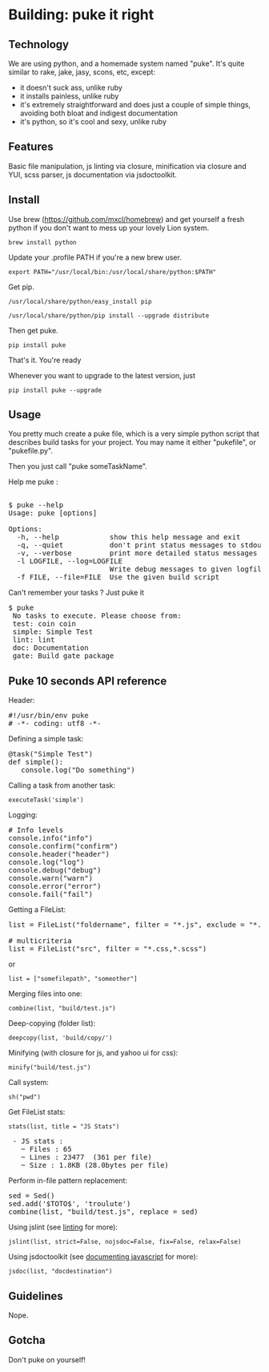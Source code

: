 # Building: puke it right

## Technology

We are using python, and a homemade system named "puke". It's quite similar to rake, jake, jasy, scons, etc, except:

* it doesn't suck ass, unlike ruby
* it installs painless, unlike ruby
* it's extremely straightforward and does just a couple of simple things, avoiding both bloat and indigest documentation
* it's python, so it's cool and sexy, unlike ruby

## Features

Basic file manipulation, js linting via closure, minification via closure and YUI, scss parser, js documentation via jsdoctoolkit.


## Install

Use brew (https://github.com/mxcl/homebrew) and get yourself a fresh python if you don't want to mess up your lovely Lion system.

`brew install python`

Update your .profile PATH if you're a new brew user.

`export PATH="/usr/local/bin:/usr/local/share/python:$PATH"`

Get pip.

`/usr/local/share/python/easy_install pip`

`/usr/local/share/python/pip install --upgrade distribute`

Then get puke.

`pip install puke`

That's it. You're ready

Whenever you want to upgrade to the latest version, just 

`pip install puke --upgrade`

## Usage

You pretty much create a puke file, which is a very simple python script that describes build tasks for your project.
You may name it either "pukefile", or "pukefile.py".

Then you just call "puke someTaskName".

Help me puke :
<pre> 
$ puke --help
Usage: puke [options]

Options:
  -h, --help            show this help message and exit
  -q, --quiet           don't print status messages to stdout
  -v, --verbose         print more detailed status messages to stdout
  -l LOGFILE, --log=LOGFILE
                        Write debug messages to given logfile
  -f FILE, --file=FILE  Use the given build script
</pre>

Can't remember your tasks ? Just puke it 

<pre>
$ puke
 No tasks to execute. Please choose from: 
 test: coin coin
 simple: Simple Test
 lint: lint
 doc: Documentation
 gate: Build gate package
</pre>

## Puke 10 seconds API reference 

Header:

<pre>
#!/usr/bin/env puke
# -*- coding: utf8 -*-
</pre>


Defining a simple task:

<pre>
@task("Simple Test")
def simple():
   console.log("Do something")
</pre>

Calling a task from another task:

`executeTask('simple')`

Logging:

<pre>
# Info levels
console.info("info")
console.confirm("confirm")
console.header("header")
console.log("log")
console.debug("debug")
console.warn("warn")
console.error("error")
console.fail("fail")
</pre>

Getting a FileList:

<pre>
list = FileList("foldername", filter = "*.js", exclude = "*.min.js")`

# multicriteria
list = FileList("src", filter = "*.css,*.scss")
</pre>

or

`list = ["somefilepath", "someother"]`



Merging files into one:

`combine(list, "build/test.js")`

Deep-copying (folder list):

`deepcopy(list, 'build/copy/')`

Minifying (with closure for js, and yahoo ui for css):

`minify("build/test.js")`

Call system:

`sh("pwd")`

Get FileList stats:

`stats(list, title = "JS Stats")`

<pre>
 - JS stats :
   ~ Files : 65
   ~ Lines : 23477  (361 per file)
   ~ Size : 1.8KB (28.0bytes per file)
</pre>

Perform in-file pattern replacement:

<pre>
sed = Sed()
sed.add('$TOTO$', 'troulute')
combine(list, "build/test.js", replace = sed)
</pre>

Using jslint (see [linting](Javascript-linting) for more):

`jslint(list, strict=False, nojsdoc=False, fix=False, relax=False)`

Using jsdoctoolkit (see [documenting javascript](Javascript-documentation) for more):

`jsdoc(list, "docdestination")`

## Guidelines

Nope.

## Gotcha

Don't puke on yourself!
